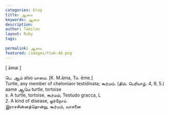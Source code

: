 ```yaml
---
categories: blog
title: ஆமை
keywords: ஆமை
description: 
author: Tamilan
layout: Ruby
tags: 
 
permalink: ஆமை
featured: /images/ttak-48.png
---
```

  
[ āmai ]  
  
பெ. ஆம் also யாமை. [K. M.āma, Tu. ēme.]  
Turtle, any member of cheloniaor testidinata; கூர்மம். (திவ். பெரியாழ். 4, 9, 5.)  
aame ஆமெ turtle, tortoise  
s. A turtle, tortoise, கூர்மம், Testudo gracca, L  
2. A kind of disease, ஓர்நோய்  
இராசசின்னத்தொன்று, கூர்மம், வாசனை